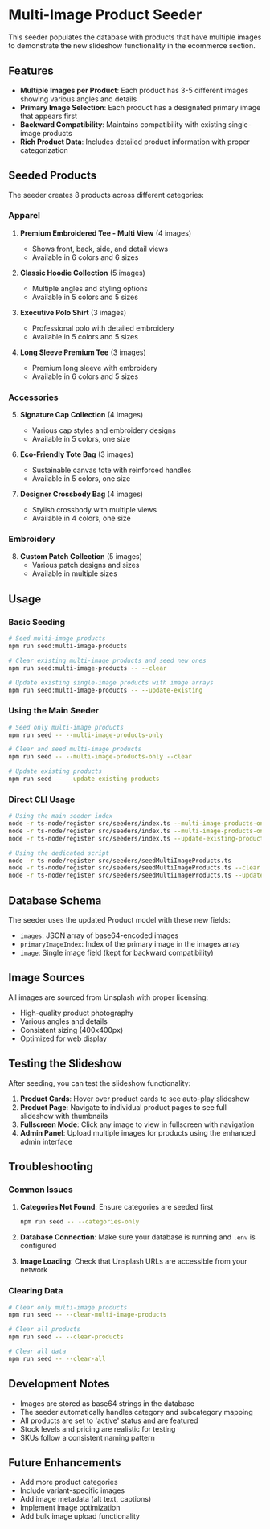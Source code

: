 # Multi-Image Product Seeder

This seeder populates the database with products that have multiple images to demonstrate the new slideshow functionality in the ecommerce section.

## Features

- **Multiple Images per Product**: Each product has 3-5 different images showing various angles and details
- **Primary Image Selection**: Each product has a designated primary image that appears first
- **Backward Compatibility**: Maintains compatibility with existing single-image products
- **Rich Product Data**: Includes detailed product information with proper categorization

## Seeded Products

The seeder creates 8 products across different categories:

### Apparel
1. **Premium Embroidered Tee - Multi View** (4 images)
   - Shows front, back, side, and detail views
   - Available in 6 colors and 6 sizes

2. **Classic Hoodie Collection** (5 images)
   - Multiple angles and styling options
   - Available in 5 colors and 5 sizes

3. **Executive Polo Shirt** (3 images)
   - Professional polo with detailed embroidery
   - Available in 5 colors and 5 sizes

4. **Long Sleeve Premium Tee** (3 images)
   - Premium long sleeve with embroidery
   - Available in 6 colors and 5 sizes

### Accessories
5. **Signature Cap Collection** (4 images)
   - Various cap styles and embroidery designs
   - Available in 5 colors, one size

6. **Eco-Friendly Tote Bag** (3 images)
   - Sustainable canvas tote with reinforced handles
   - Available in 5 colors, one size

7. **Designer Crossbody Bag** (4 images)
   - Stylish crossbody with multiple views
   - Available in 4 colors, one size

### Embroidery
8. **Custom Patch Collection** (5 images)
   - Various patch designs and sizes
   - Available in multiple sizes

## Usage

### Basic Seeding
```bash
# Seed multi-image products
npm run seed:multi-image-products

# Clear existing multi-image products and seed new ones
npm run seed:multi-image-products -- --clear

# Update existing single-image products with image arrays
npm run seed:multi-image-products -- --update-existing
```

### Using the Main Seeder
```bash
# Seed only multi-image products
npm run seed -- --multi-image-products-only

# Clear and seed multi-image products
npm run seed -- --multi-image-products-only --clear

# Update existing products
npm run seed -- --update-existing-products
```

### Direct CLI Usage
```bash
# Using the main seeder index
node -r ts-node/register src/seeders/index.ts --multi-image-products-only
node -r ts-node/register src/seeders/index.ts --multi-image-products-only --clear
node -r ts-node/register src/seeders/index.ts --update-existing-products

# Using the dedicated script
node -r ts-node/register src/seeders/seedMultiImageProducts.ts
node -r ts-node/register src/seeders/seedMultiImageProducts.ts --clear
node -r ts-node/register src/seeders/seedMultiImageProducts.ts --update-existing
```

## Database Schema

The seeder uses the updated Product model with these new fields:

- `images`: JSON array of base64-encoded images
- `primaryImageIndex`: Index of the primary image in the images array
- `image`: Single image field (kept for backward compatibility)

## Image Sources

All images are sourced from Unsplash with proper licensing:
- High-quality product photography
- Various angles and details
- Consistent sizing (400x400px)
- Optimized for web display

## Testing the Slideshow

After seeding, you can test the slideshow functionality:

1. **Product Cards**: Hover over product cards to see auto-play slideshow
2. **Product Page**: Navigate to individual product pages to see full slideshow with thumbnails
3. **Fullscreen Mode**: Click any image to view in fullscreen with navigation
4. **Admin Panel**: Upload multiple images for products using the enhanced admin interface

## Troubleshooting

### Common Issues

1. **Categories Not Found**: Ensure categories are seeded first
   ```bash
   npm run seed -- --categories-only
   ```

2. **Database Connection**: Make sure your database is running and `.env` is configured

3. **Image Loading**: Check that Unsplash URLs are accessible from your network

### Clearing Data

```bash
# Clear only multi-image products
npm run seed -- --clear-multi-image-products

# Clear all products
npm run seed -- --clear-products

# Clear all data
npm run seed -- --clear-all
```

## Development Notes

- Images are stored as base64 strings in the database
- The seeder automatically handles category and subcategory mapping
- All products are set to 'active' status and are featured
- Stock levels and pricing are realistic for testing
- SKUs follow a consistent naming pattern

## Future Enhancements

- Add more product categories
- Include variant-specific images
- Add image metadata (alt text, captions)
- Implement image optimization
- Add bulk image upload functionality





































